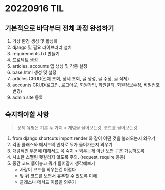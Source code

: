 # 20220916 TIL

## 기본적으로 바닥부터 전체 과정 완성하기

1. 가상 환경 생성 및 활성화
2. django 및 필요 라이브러리 설치
3. requirements.txt 만들기
4. 프로젝트 생성
5. articles, accounts 앱 생성 및 각종 설정
6. base.html 생성 및 설정
7. articles CRUD(전체 조회, 상세 조회, 글 생성, 글 수정, 글 삭제)
8. accounts CRUD(로그인, 로그아웃, 회원가입, 회원탈퇴, 회원정보수정, 비밀번호변경)
9. admin site 등록

## 숙지해야할 사항

> 문제 유형은 기본 두 가지 > 개념을 물어보는것, 코드를 물어보는것

1. from django.shortcuts import render 와 같이 어떤 것을 불러오는지 외우기
2. 각종 클래스와 메서드의 인자로 뭐가 들어가는지 외우기
3. 개념적인 부분에 대해서도 꼭 숙지 > 외우는게 아닌 보면 구분 가능하도록
4. 사소한 스펠링 헷갈리지 않도록 주의. (request, require 등등)
5. 중간 코드 뚫어놓고 뭐가 들어갈지 생각해보기
   - 사람이 코드를 외우는건 어렵다
   - 앞 뒤 코드를 보면서 유추할 수 있도록 이해
   - 클래스나 메서드 이름을 외우기

